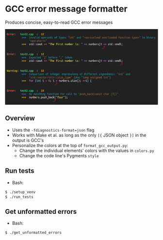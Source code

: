 
# GCC error message formatter

Produces concise, easy-to-read GCC error messages<br>

<img src='image.png' height='250px'>


## Overview

- Uses the `-fdiagnostics-format=json` flag
- Works with Make et al. as long as the only `[{` JSON object `}]` in the output is GCC's
- Personalize the colors at the top of `format_gcc_output.py`:
  - Change the individual elements' colors with the values in `colors.py`
  - Change the code line's Pygments `style`



## Run tests

- Bash:
```
$ ./setup_venv
$ ./run_tests
```


## Get unformatted errors

- Bash:
```
$ ./get_unformatted_errors
```
